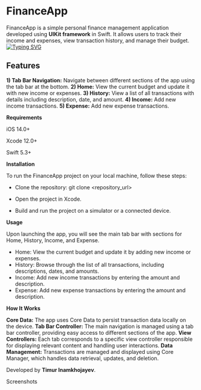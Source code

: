 # FinanceApp
FinanceApp is a simple personal finance management application developed using **UIKit framework** in Swift. It allows users to track their income and expenses, view transaction history, and manage their budget.
[![Typing SVG](https://readme-typing-svg.herokuapp.com?color=%23FF0000&lines=FINANCE-APP-SWIFT-UIKIT)](https://git.io/typing-svg)

## Features

**1) Tab Bar Navigation:** Navigate between different sections of the app using the tab bar at the bottom.
**2) Home:** View the current budget and update it with new income or expenses.
**3) History:** View a list of all transactions with details including description, date, and amount.
**4) Income:** Add new income transactions.
**5) Expense:** Add new expense transactions.

**Requirements**

iOS 14.0+

Xcode 12.0+

Swift 5.3+

**Installation**

To run the FinanceApp project on your local machine, follow these steps:

- Clone the repository: git clone <repository_url>

- Open the project in Xcode.
  
- Build and run the project on a simulator or a connected device.

**Usage**

Upon launching the app, you will see the main tab bar with sections for Home, History, Income, and Expense.
- Home: View the current budget and update it by adding new income or expenses.
- History: Browse through the list of all transactions, including descriptions, dates, and amounts.
- Income: Add new income transactions by entering the amount and description.
- Expense: Add new expense transactions by entering the amount and description.

**How It Works**

**Core Data:** The app uses Core Data to persist transaction data locally on the device.
**Tab Bar Controller:** The main navigation is managed using a tab bar controller, providing easy access to different sections of the app.
**View Controllers:** Each tab corresponds to a specific view controller responsible for displaying relevant content and handling user interactions.
**Data Management:** Transactions are managed and displayed using Core Manager, which handles data retrieval, updates, and deletion.

Developed by **Timur Inamkhojayev**.

Screenshots
